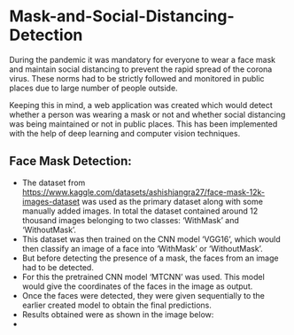 # Mask-and-Social-Distancing-Detection

During the pandemic it was mandatory for everyone to wear a face mask and maintain social distancing to prevent the rapid spread of the corona virus. These norms had to be strictly followed and monitored in public places due to large number of people outside. 

Keeping this in mind, a web application was created which would detect whether a person was wearing a mask or not and whether social distancing was being maintained or not in public places. This has been implemented with the help of deep learning and computer vision techniques.

## Face Mask Detection:
* The dataset from https://www.kaggle.com/datasets/ashishjangra27/face-mask-12k-images-dataset was used as the primary dataset along with some manually added images. In total the dataset contained around 12 thousand images belonging to two classes: ‘WithMask’ and ‘WithoutMask’.
* This dataset was then trained on the CNN model ‘VGG16’, which would then classify an image of a face into ‘WithMask’ or ‘WithoutMask’.
* But before detecting the presence of a mask, the faces from an image had to be detected.
* For this the pretrained CNN model ‘MTCNN’ was used. This model would give the coordinates of the faces in the image as output. 
* Once the faces were detected, they were given sequentially to the earlier created model to obtain the final predictions.
* Results obtained were as shown in the image below:
* 
